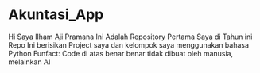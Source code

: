 # Akuntasi_App
Hi Saya Ilham Aji Pramana
Ini Adalah Repository Pertama Saya di Tahun ini
Repo Ini berisikan Project saya dan kelompok saya menggunakan bahasa Python
Funfact: Code di atas benar benar tidak dibuat oleh manusia, melainkan AI
